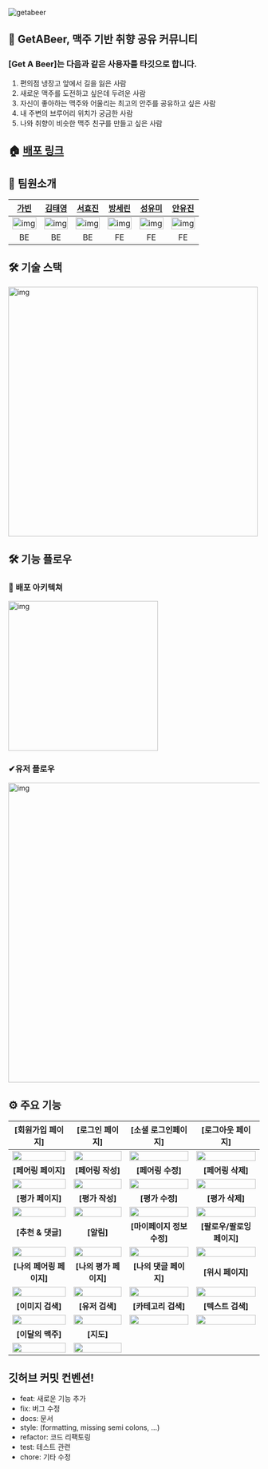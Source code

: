 ![getabeer](https://user-images.githubusercontent.com/107448607/225834117-9df80415-831b-4f3c-97cc-fe27ade88f04.png)

## 🍺 GetABeer, 맥주 기반 취향 공유 커뮤니티
### [Get A Beer]는 다음과 같은 사용자를 타깃으로 합니다.
1. 편의점 냉장고 앞에서 길을 잃은 사람
2. 새로운 맥주를 도전하고 싶은데 두려운 사람
3. 자신이 좋아하는 맥주와 어울리는 최고의 안주를 공유하고 싶은 사람
4. 내 주변의 브루어리 위치가 궁금한 사람
5. 나와 취향이 비슷한 맥주 친구를 만들고 싶은 사람

## 🏠 [배포 링크](https://www.getabeer.co.kr/)

 ## 📌 팀원소개
 | [가빈](https://github.com/Bhinney) |[김태영](https://github.com/gnidinger) | [서효진](https://github.com/hyoreal) |[방세린](https://github.com/serin-B) | [성유미](https://github.com/SeongYum) | [안유진](https://github.com/Eugenius1st) |
| :--------------: | :-------------: | :-------------: | :--------------: | :-------------: | :-------------: | 
| <img src="https://avatars.githubusercontent.com/u/107696895?v=4" alt="img" width="100%" /> | <img src="https://avatars.githubusercontent.com/u/13742045?v=4" alt="img" width="100%" /> | <img src="https://avatars.githubusercontent.com/u/102732425?v=4" alt="img" width="100%" /> | <img src="https://avatars.githubusercontent.com/u/107970881?v=4" alt="img" width="100%" /> | <img src="https://avatars.githubusercontent.com/u/107448607?v=4" alt="img" width="100%"/> | <img src="https://avatars.githubusercontent.com/u/84161508?v=4" alt="img" width="100%" />
| BE | BE | BE | FE | FE| FE|

## 🛠 기술 스택

<img src="https://user-images.githubusercontent.com/107448607/225839059-e906f10d-be15-4570-be1b-4f9d5c381721.png" alt="img" height="500px" >


## 🛠 기능 플로우
### 🚧 배포 아키텍쳐

<img src="https://user-images.githubusercontent.com/107448607/225532187-9b3dd313-34bb-43e8-a0d2-2206ea449587.png" alt="img" height="300px" >

### ✔︎유저 플로우

<img src="https://user-images.githubusercontent.com/107448607/225532217-f640a39d-b708-44cf-8c8f-3bf05caa30bd.png" alt="img" height="600px" >

## ⚙️ 주요 기능
|[회원가입 페이지]|[로그인 페이지]|[소셜 로그인페이지]|[로그아웃 페이지]|
| :--------------: | :--------------: | :--------------: | :--------------: | 
|<img src="https://user-images.githubusercontent.com/107448607/225814566-bc60c507-7e29-46a9-bf7b-0f85be6ad613.gif" width="100%" />|<img src="https://user-images.githubusercontent.com/107448607/225823101-46ee527d-9ade-406c-8836-936bdc0f5150.gif" width="100%" />| <img src="https://user-images.githubusercontent.com/107448607/225823173-bccf9d57-f1df-4e06-9e8b-7cb9316899ca.gif" width="100%" />| <img src="https://user-images.githubusercontent.com/107448607/225824509-2aeb6c78-9769-4c84-bc23-181f5871a544.gif" width="100%" />|
|**[페어링 페이지]** |**[페어링 작성]**|**[페어링 수정]**|**[페어링 삭제]**| 
|<img src="https://user-images.githubusercontent.com/107448607/225825015-db5dd4ac-bf5c-4b4a-8d12-4ee8497373c4.gif" width="100%" />|<img src="https://user-images.githubusercontent.com/107448607/225826189-df558412-c415-4379-ba1e-e41cd551a267.gif" width="100%" />|<img src="https://user-images.githubusercontent.com/107448607/225827307-56f64caa-f8f5-4ffe-a2f2-faa7e409f806.gif" width="100%" />|<img src="https://user-images.githubusercontent.com/107448607/225828299-dbd7b064-bc9f-4711-8c5e-74aa229d2c8e.gif" width="100%" />|
|**[평가 페이지]**|**[평가 작성]**|**[평가 수정]**|**[평가 삭제]**|
|<img src="https://user-images.githubusercontent.com/107448607/225829309-26f86781-9067-461c-927f-ca8e01360370.gif" width="100%" />|                       <img src="https://user-images.githubusercontent.com/107448607/225829789-b4178966-0ac6-4a71-b5b7-5080840698ee.gif" width="100%" />|<img src="https://user-images.githubusercontent.com/107448607/225830126-f7329648-c4c3-4850-b7b2-735fa72c2fc2.gif" width="100%" />|<img src="https://user-images.githubusercontent.com/107448607/225830215-dc0547d1-49be-4d9e-9766-906eecb27571.gif" width="100%" />| 
|**[추천 & 댓글]**|**[알림]**|**[마이페이지 정보 수정]**|**[팔로우/팔로잉 페이지]**|
|<img src="https://user-images.githubusercontent.com/107448607/225830561-344ac565-6ebb-4ac5-b75d-b6eb4bfb21b0.gif" width="100%" />|                       <img src="https://user-images.githubusercontent.com/107448607/225835975-d569b3b2-8e01-4faf-b2fc-86a8cacf7149.gif" width="100%" />|<img src="https://user-images.githubusercontent.com/107448607/225831243-7ca4f7c5-1fc1-47d5-b731-7cd9952977ea.gif" width="100%" />|<img src="https://user-images.githubusercontent.com/107448607/225837523-b9c7e142-9596-486a-be98-c532726b0ff3.gif" width="100%" />| 
|**[나의 페어링 페이지]**|**[나의 평가 페이지]**|**[나의 댓글 페이지]**|**[위시 페이지]**| 
|<img src="https://user-images.githubusercontent.com/107448607/225837474-2de73334-2719-4370-b339-ea7ed9554228.gif" width="100%" />|                       <img src="https://user-images.githubusercontent.com/107448607/225837491-2cc5e1c4-b1aa-4917-a83a-1f773ee5d0b0.gif" width="100%" />|<img src="https://user-images.githubusercontent.com/107448607/225831331-25274eee-e607-49ac-a130-8c7fc82ce137.gif" width="100%" />|<img src="https://user-images.githubusercontent.com/107448607/225832157-4a2d70a2-3e79-4012-8843-c2650570aa88.gif" width="100%" />| 
|**[이미지 검색]**|**[유저 검색]**|**[카테고리 검색]**|**[텍스트 검색]**| 
|<img src="https://user-images.githubusercontent.com/107448607/225838322-55e21a7d-913a-4082-bab1-d39b951d7294.gif" width="100%" />|                       <img src="https://user-images.githubusercontent.com/107448607/225838301-df9904f8-d07a-435f-8f8e-d17b9a452b6f.gif" width="100%" />|<img src="https://user-images.githubusercontent.com/107448607/225838213-5ec3a34e-2de5-46c4-99ea-0f6a13fee3aa.gif" width="100%" />|<img src="https://user-images.githubusercontent.com/107448607/225838238-0febc7f1-ed7b-43ea-b6db-3411a6164bc0.gif" width="100%" />| 
|**[이달의 맥주]**|**[지도]**||| 
|<img src="https://user-images.githubusercontent.com/107448607/225838265-bbc8b2c9-4a4f-4c5a-8d57-4d23ea5601b6.gif" width="100%" />|                       <img src="https://user-images.githubusercontent.com/107448607/225838277-588d3626-8cbc-468c-ae0d-87f8b11c7503.gif" width="100%" />||| 


##  깃허브 커밋 컨벤션!
- feat: 새로운 기능 추가
- fix: 버그 수정
- docs: 문서
- style: (formatting, missing semi colons, …)
- refactor: 코드 리팩토링
- test: 테스트 관련
- chore: 기타 수정
